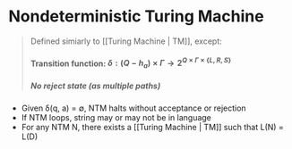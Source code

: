 # Nondeterministic Turing Machine
> Defined simiarly to [[Turing Machine | TM]], except:
> #### Transition function: $δ : (Q − {h_a}) × Γ → 2^{Q×Γ×\{L, R, S\}}$
> ##### No reject state (as multiple paths)

- Given δ(q, a) = ∅, NTM halts without acceptance or rejection
- If NTM loops, string may or may not be in language
- For any NTM N, there exists a [[Turing Machine | TM]] such that L(N) = L(D)